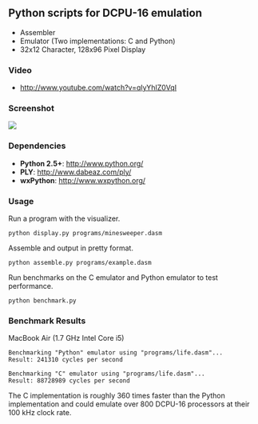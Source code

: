 ## Python scripts for DCPU-16 emulation

- Assembler
- Emulator (Two implementations: C and Python)
- 32x12 Character, 128x96 Pixel Display

### Video

- http://www.youtube.com/watch?v=qIyYhIZ0VqI

### Screenshot

![](https://raw.github.com/fogleman/DCPU-16/master/screenshots/screenshot.png)

### Dependencies
- **Python 2.5+**: http://www.python.org/
- **PLY**: http://www.dabeaz.com/ply/
- **wxPython**: http://www.wxpython.org/

### Usage

Run a program with the visualizer.

    python display.py programs/minesweeper.dasm

Assemble and output in pretty format.

    python assemble.py programs/example.dasm

Run benchmarks on the C emulator and Python emulator to test performance.

    python benchmark.py

### Benchmark Results

MacBook Air (1.7 GHz Intel Core i5)

    Benchmarking "Python" emulator using "programs/life.dasm"...
    Result: 241310 cycles per second
    
    Benchmarking "C" emulator using "programs/life.dasm"...
    Result: 88728989 cycles per second

The C implementation is roughly 360 times faster than the Python implementation and could emulate over 800 DCPU-16 processors at their 100 kHz clock rate.

